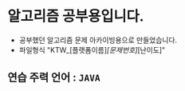 # 알고리즘 공부용입니다.
- 공부했던 알고리즘 문제 아카이빙용으로 만들었습니다.
- 파일형식 "KTW_[플랫폼이름]_[문제번호]_[난이도]"

## 연습 주력 언어 : `JAVA`